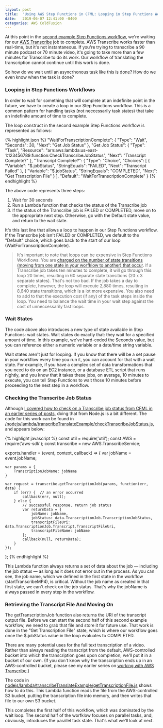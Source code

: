 ```yaml
---
layout: post
title:  "Using AWS Step Functions in CFML: Looping in Step Functions Workflows via the Wait State"
date:   2019-06-07 12:41:00 -0400
categories: AWS ColdFusion
---
```


At this point in the [second example Step Functions workflow](https://github.com/brianklaas/awsPlaybox/blob/master/stateMachines/transcribeTranslateSpeakWorkflow.json), we're waiting for our [AWS Transcribe](https://brianklaas.net/aws/coldfusion/2018/09/14/Using-AWS-Transcribe-in-CFML-Part-1.html) job to complete. AWS Transcribe works faster than real-time, but it's not instantaneous. If you're trying to transcribe a 90 minute podcast or 70 minute video, it's going to take more than a few minutes for Transcribe to do its work. Our workflow of translating the transcription cannot continue until this work is done.

So how do we wait until an asyncrhonous task like this is done? How do we even know when the task is done?

### Looping in Step Functions Workflows

In order to wait for something that will complete at an indefinite point in the future, we have to create a loop in our Step Functions workflow. This is a common pattern for handling tasks (not neccessarily task states) that take an indefinite amount of time to complete.

The loop construct in the second example Step Functions workflow is represented as follows:

{% highlight json %}
"WaitForTranscriptionComplete": {
    "Type": "Wait",
    "Seconds": 30,
    "Next": "Get Job Status"
},
"Get Job Status": {
    "Type": "Task",
    "Resource": "arn:aws:lambda:us-east-1:123456789:function:CheckTranscribeJobStatus",
    "Next": "Transcript Complete?"
},
"Transcript Complete?": {
    "Type": "Choice",
    "Choices": [
        {
          "Variable": "$.jobStatus",
          "StringEquals": "FAILED",
          "Next": "Transcript Failed"
        },
        {
          "Variable": "$.jobStatus",
          "StringEquals": "COMPLETED",
          "Next": "Get Transcription File"
        }
    ],
    "Default": "WaitForTranscriptionComplete"
}
{% endhighlight %}

The above code represents three steps:

1. Wait for 30 seconds
2. Run a Lambda function that checks the status of the Transcribe job
3. If the status of the Transcribe job is FAILED or COMPLETED, move on to the appropriate next step. Otherwise, go with the Default state value, and return to the wait state.

It's this last line that allows a loop to happen in our Step Functions workflow. If the Transcribe job isn't FAILED or COMPLETED, we default to the "Default" choice, which goes back to the start of our loop (WaitForTranscriptionComplete). 

> It's important to note that loops can be expensive in Step Functions Workflows. You are [charged on the number of state transitions (moving from one state in your worfklow to another) that occur](https://aws.amazon.com/step-functions/pricing/). If a Transcribe job takes ten minutes to complete, it will go through this loop 20 times, resulting in 60 separate state transitions (20 x 3 separate states). That's not too bad. If the job takes a day to complete, however, the loop will execute 2,880 times, resulting in 8,640 state transitions, which is a lot more expensive. You also need to add to that the execution cost (if any) of the task steps inside the loop. You need to balance the wait time in your wait step against the cost of unneccessarily fast loops.

### Wait States

The code above also introduces a new type of state available in Step Functions: wait states. Wait states do exactly that: they wait for a specified amount of time. In this example, we've hard-coded the Seconds value, but you can reference either a numeric variable or a date/time string variable.

Wait states aren't just for looping. If you know that there will be a set pause in your workflow every time you run it, you can account for that with a wait state. For example, if you have a complex set of data transformations that you need to do on an EC2 instance, or a database ETL script that runs nightly, and you know that it takes these jobs, on average, 10 minutes to execute, you can tell Step Functions to wait those 10 minutes before proceeding to the next step in a workflow.

### Checking the Transcribe Job Status

Although [I covered how to check on a Transcribe job status from CFML in an earlier series of posts](/aws/coldfusion/2018/09/28/Using-AWS-Transcribe-in-CFML-Part-3.html), doing that from Node.js is a bit different. The code for this work can be found in [/nodejs/lambda/transcribeTranslateExample/checkTranscribeJobStatus.js](https://github.com/brianklaas/awsPlaybox/blob/master/nodejs/lambda/transcribeTranslateExample/checkTranscribeJobStatus.js), and appears below:

{% highlight javascript %}
const util = require('util');
const AWS = require('aws-sdk');
const transcribe = new AWS.TranscribeService;

exports.handler = (event, context, callback) => {
    var jobName = event.jobName;
    
    var params = {
        TranscriptionJobName: jobName
    }
    
    var request = transcribe.getTranscriptionJob(params, function(err, data) {
        if (err) {  // an error occurred
            callback(err, null);
        } else {
            // successful response, return job status
            var returnData = {
                jobName: jobName,
                jobStatus: data.TranscriptionJob.TranscriptionJobStatus,
                transcriptFileUri: data.TranscriptionJob.Transcript.TranscriptFileUri,
                transcriptFileName: jobName
            };
            callback(null, returnData);
        }
    });
    
};
{% endhighlight %}

This Lambda function always returns a set of data about the job &mdash; including the job status &mdash; as long as it does not error out in the process. As you can see, the job name, which we defined in the first state in the workflow (startTranscribeMP4), is critical. Without the job name as created in that first state, we can't check on the job status. That's why the jobName is always passed in every step in the workflow.

### Retrieving the Transcript File And Moving On

The getTranscriptionJob function also returns the URI of the transcript output file. Before we can start the second half of this second example workflow, we need to grab that file and store it for future use. That work is done in the "Get Transcription File" state, which is where our workflow goes once the $.jobStatus value in the loop evaluates to COMPLETED.

There are many potential uses for the full text transcription of a video. Rather than always reading the transcript from the default, AWS-controlled bucket into which the transcription goes upon completion, we'll put it in a bucket of our own. (If you don't know why the transcription ends up in an AWS-controlled bucket, please see my eariler series on [working with AWS Transcribe](http://brianklaas.net/aws/coldfusion/2018/10/05/Using-AWS-Transcribe-in-CFML-Part-4.html).)

The code in [nodejs/lambda/transcribeTranslateExample/getTranscriptionFile.js](https://github.com/brianklaas/awsPlaybox/blob/master/nodejs/lambda/transcribeTranslateExample/getTranscriptionFile.js) shows how to do this. This Lambda function reads the file from the AWS-controlled S3 bucket, putting the transcription file into memory, and then writes that file to our own S3 bucket. 

This completes the first half of this workflow, which was dominated by the wait loop. The second half of the worfklow focuses on parallel tasks, and, obviously, introduces the parallel task state. That's what we'll look at next.